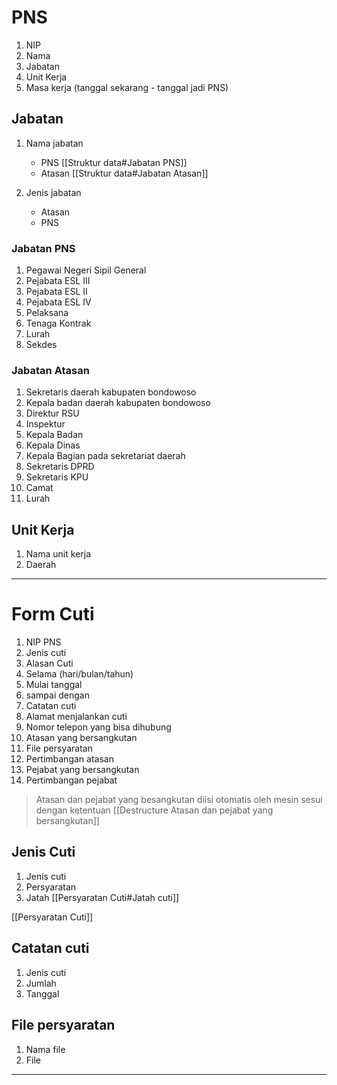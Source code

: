 # PNS
1. NIP
2. Nama
3. Jabatan
3. Unit Kerja
4. Masa kerja (tanggal sekarang - tanggal jadi PNS)

## Jabatan
1. Nama jabatan 
	- PNS [[Struktur data#Jabatan PNS]]
	- Atasan [[Struktur data#Jabatan Atasan]]
	
2. Jenis jabatan
	- Atasan
	- PNS

### Jabatan PNS
1. Pegawai Negeri Sipil General
2. Pejabata ESL III
3. Pejabata ESL II
4. Pejabata ESL IV
5. Pelaksana
6. Tenaga Kontrak
7. Lurah
8. Sekdes

### Jabatan Atasan
1. Sekretaris daerah kabupaten bondowoso
2. Kepala badan daerah kabupaten bondowoso
3. Direktur RSU
4. Inspektur
5. Kepala Badan
6. Kepala Dinas
8. Kepala Bagian pada sekretariat daerah
9. Sekretaris DPRD
10. Sekretaris KPU
11. Camat
12. Lurah

## Unit Kerja
1. Nama unit kerja
2. Daerah

***
# Form Cuti
1. NIP PNS
2. Jenis cuti
3. Alasan Cuti
4. Selama (hari/bulan/tahun)
5. Mulai tanggal
6. sampai dengan
7. Catatan cuti
8. Alamat menjalankan cuti
9. Nomor telepon yang bisa dihubung
10. Atasan yang bersangkutan
11. File persyaratan
11. Pertimbangan atasan
12. Pejabat yang bersangkutan
13. Pertimbangan pejabat

> Atasan dan pejabat yang besangkutan diisi otomatis oleh mesin sesui dengan ketentuan [[Destructure Atasan dan pejabat yang bersangkutan]]

## Jenis Cuti
1. Jenis cuti
2. Persyaratan
3. Jatah [[Persyaratan Cuti#Jatah cuti]]

[[Persyaratan Cuti]]

## Catatan cuti
1. Jenis cuti
2. Jumlah 
3. Tanggal

## File persyaratan
1. Nama file
2. File
***


